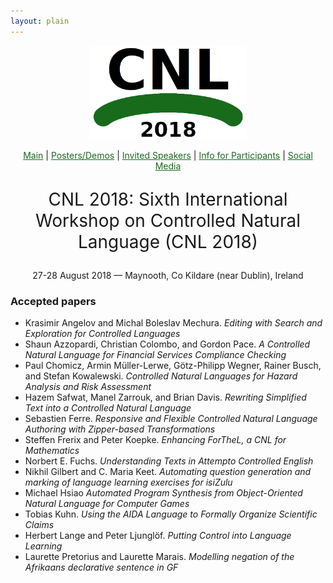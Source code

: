 ```yaml
---
layout: plain
---
```

<style>
a { color: #176B1B; }
#main_content a:hover { color: #30a030; }
</style>
<p align="middle"><img src="cnl2018logo.png" width="250"/></p>
<p class="tabs" align="middle">
<a href="cnl2018.html">Main</a> | <a href="cnl2018pd.html">Posters/Demos</a> |  <a href="cnl2018speakers.html">Invited Speakers</a>  | <a href="cnl2018info.html">Info for Participants</a> | <a href="cnl2018SM.html">Social Media</a>
</p>
<p align="middle" style="font-size:200%">CNL 2018: Sixth International Workshop on Controlled Natural Language (CNL 2018)</p>
<p align="middle">27-28 August 2018 — Maynooth, Co Kildare (near Dublin), Ireland</p>


### Accepted papers

- Krasimir Angelov and Michal Boleslav Mechura. *Editing with Search and Exploration for Controlled Languages*
- Shaun Azzopardi, Christian Colombo, and Gordon Pace. *A Controlled Natural Language for Financial Services Compliance Checking*
- Paul Chomicz, Armin Müller-Lerwe, Götz-Philipp Wegner, Rainer Busch, and Stefan Kowalewski. *Controlled Natural Languages for Hazard Analysis and Risk Assessment*
- Hazem Safwat, Manel Zarrouk, and Brian Davis. *Rewriting Simplified Text into a Controlled Natural Language*
- Sebastien Ferre. *Responsive and Flexible Controlled Natural Language Authoring with Zipper-based Transformations*
- Steffen Frerix and Peter Koepke. *Enhancing ForTheL, a CNL for Mathematics*
- Norbert E. Fuchs. *Understanding Texts in Attempto Controlled English*
- Nikhil Gilbert and C. Maria Keet. *Automating question generation and marking of language learning exercises for isiZulu*
- Michael Hsiao *Automated Program Synthesis from Object-Oriented Natural Language for Computer Games*
- Tobias Kuhn. *Using the AIDA Language to Formally Organize Scientific Claims*
- Herbert Lange and Peter Ljunglöf. *Putting Control into Language Learning*
- Laurette Pretorius and Laurette Marais. *Modelling negation of the Afrikaans declarative sentence in GF*
